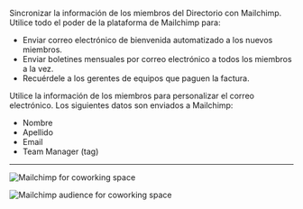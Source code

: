 Sincronizar la información de los miembros del Directorio con  Mailchimp. Utilice todo el poder de la plataforma de Mailchimp para: 
- Enviar correo electrónico de bienvenida automatizado a los nuevos miembros.
- Enviar boletines mensuales por correo electrónico a todos los miembros a la vez.
- Recuérdele a los gerentes de equipos que paguen la factura.

Utilice la información de los miembros para personalizar el correo electrónico. Los siguientes datos son enviados a Mailchimp:
- Nombre
- Apellido
- Email
- Team Manager (tag)

---

![Mailchimp for coworking space](https://s3.ap-northeast-2.amazonaws.com/marketing.feature.andcards.com/mailchimp-settings.png)

![Mailchimp audience for coworking space](https://s3.ap-northeast-2.amazonaws.com/marketing.feature.andcards.com/mailchimp-audience.png)
